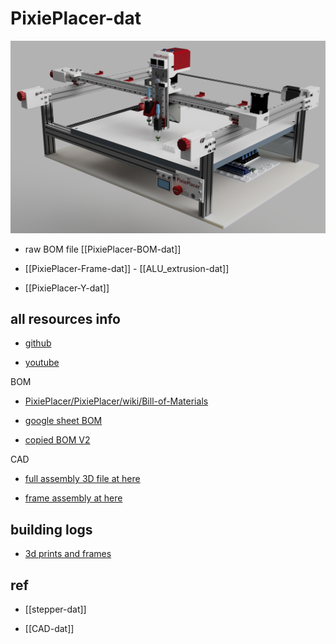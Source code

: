 
# PixiePlacer-dat





![](2025-02-13-17-46-21.png)

- raw BOM file [[PixiePlacer-BOM-dat]]

- [[PixiePlacer-Frame-dat]] - [[ALU_extrusion-dat]]

- [[PixiePlacer-Y-dat]]


## all resources info 


- [github](https://github.com/PixiePlacer/PixiePlacer) 
  
- [youtube](https://www.youtube.com/@pixieplacer)

BOM 

- [PixiePlacer/PixiePlacer/wiki/Bill-of-Materials](https://github.com/PixiePlacer/PixiePlacer/wiki/Bill-of-Materials)

- [google sheet BOM](https://docs.google.com/spreadsheets/d/1CWFQ7bArdYDCNkc-MHFDlqN6pdHpugMOtVum4YUrMk8/edit?gid=0#gid=0)

- [copied BOM V2](https://docs.google.com/spreadsheets/d/18583qxF1q-lbWCTlZ11vYUZMCIv_e09sAsYIaguiR-M/edit?gid=0#gid=0)

CAD 

- [full assembly 3D file at here](https://cad.onshape.com/documents/cba5ff23b34f56cdb8d56e29/w/70635aee323f77b7c3b4f3ff/e/d64d0dd6226f687165828220)

- [frame assembly at here](https://cad.onshape.com/documents/5e890b89298a697f7602c354/w/0c6531c398b6b31c88cb0ec1/e/174e4411811158364858aed9)



## building logs 

- [3d prints and frames](https://t.me/electrodragon3/337)



## ref 

- [[stepper-dat]]

- [[CAD-dat]]